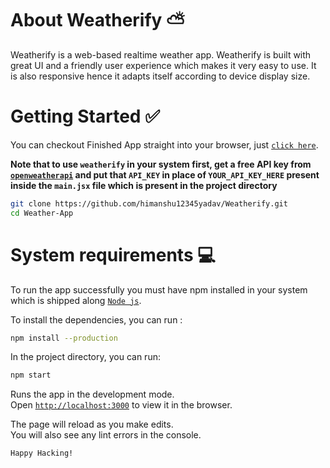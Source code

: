 # About Weatherify :partly_sunny:

Weatherify is a web-based realtime weather app. Weatherify is built with great UI and a friendly user experience which makes it very easy to use. It is also responsive hence it adapts itself according to device display size.

# Getting Started :white_check_mark:

You can checkout Finished App straight into your browser, just [`click here`](https://himanshu12345yadav.github.io/Weatherify/).

**Note that to use `weatherify` in your system first, get a free API key from [`openweatherapi`](https://openweathermap.org/) and put that `API_KEY` in place of `YOUR_API_KEY_HERE` present inside the `main.jsx` file which is present in the project directory**

```bash
git clone https://github.com/himanshu12345yadav/Weatherify.git
cd Weather-App
```

# System requirements :computer:

To run the app successfully you must have npm installed in your system which is shipped along [`Node js`](https://nodejs.org/en/).

To install the dependencies, you can run :

```bash
npm install --production
```

In the project directory, you can run:

```bash
npm start
```

Runs the app in the development mode.<br />
Open [`http://localhost:3000`](http://localhost:3000) to view it in the browser.

The page will reload as you make edits.<br />
You will also see any lint errors in the console.

`Happy Hacking!`
